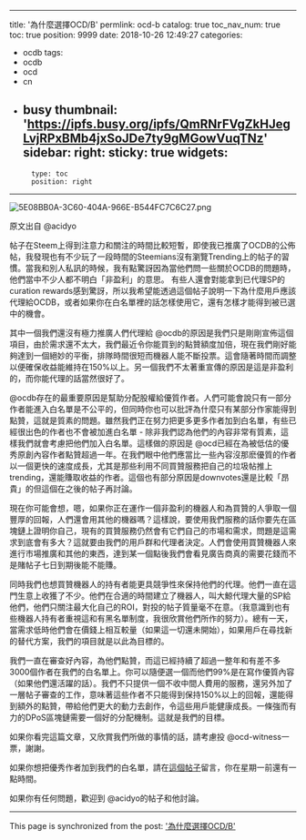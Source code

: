 
---
title: '為什麼選擇OCD/B'
permlink: ocd-b
catalog: true
toc_nav_num: true
toc: true
position: 9999
date: 2018-10-26 12:49:27
categories:
- ocdb
tags:
- ocdb
- ocd
- cn
- busy
thumbnail: 'https://ipfs.busy.org/ipfs/QmRNrFVgZkHJegLvjRPxBMb4jxSoJDe7ty9gMGowVuqTNz'
sidebar:
    right:
        sticky: true
widgets:
    -
        type: toc
        position: right
---


![5E08BB0A-3C60-404A-966E-B544FC7C6C27.png](https://ipfs.busy.org/ipfs/QmRNrFVgZkHJegLvjRPxBMb4jxSoJDe7ty9gMGowVuqTNz)

原文出自 @acidyo

帖子在Steem上得到注意力和關注的時間比較短暫，即使我已推廣了OCDB的公佈帖，我發現也有不少玩了一段時間的Steemians沒有瀏覽Trending上的帖子的習慣。當我和別人私訊的時候，我有點驚訝因為當他們問一些關於OCDB的問題時，他們當中不少人都不明白「非盈利」的意思。 有些人還會對能拿到已代理SP的curation rewards感到驚訝，所以我希望能透過這個帖子說明一下為什麼用戶應該代理給OCDB，或者如果你在白名單裡的話怎樣使用它，還有怎樣才能得到被已選中的機會。

其中一個我們還沒有極力推廣人們代理給 @ocdb的原因是我們只是剛剛宣佈這個項目，由於需求還不太大，我們最近令你能買到的點贊額度加倍，現在我們剛好能夠達到一個絕妙的平衡，排隊時間很短而機器人能不斷投票。這會隨著時間而調整以便確保收益能維持在150%以上。另一個我們不太著重宣傳的原因是這是非盈利的，而你能代理的話當然很好了。

@ocdb存在的最重要原因是幫助分配股權給優質作者。人們可能會說只有一部分作者能進入白名單是不公平的，但同時你也可以批評為什麼只有某部分作家能得到點贊，這就是質素的問題。雖然我們正在努力把更多更多作者加到白名單，有些已經很出色的作者也不會被加進白名單 - 除非我們認為他們的內容非常有質素，這樣我們就會考慮把他們加入白名單。這樣做的原因是 @ocd已經在為被低估的優秀原創內容作者點贊超過一年。在我們眼中他們應當比一些內容沒那麽優質的作者以一個更快的速度成長，尤其是那些利用不同買贊服務把自己的垃圾帖推上trending，還能賺取收益的作者。這個也有部分原因是downvotes還是比較「昂貴」的但這個在之後的帖子再討論。

現在你可能會想，嗯，如果你正在運作一個非盈利的機器人和為買贊的人爭取一個豐厚的回報，人們還會用其他的機器嗎？這樣說，要使用我們服務的話你要先在區塊鏈上證明你自己，現有的買贊服務仍然會有它們自己的市場和需求，問題是這需求到底會有多大？這就要由我們的用戶群和代理者決定。人們會使用買贊機器人來進行市場推廣和其他的東西，達到某一個點後我們會看見廣告商真的需要花錢而不是賭帖子七日到期後能不能賺。

同時我們也想買贊機器人的持有者能更具競爭性來保持他們的代理。他們一直在這門生意上收獲了不少。他們在合適的時間建立了機器人，叫大鯨代理大量的SP給他們，他們只關注最大化自己的ROI，對投的帖子質量毫不在意。（我意識到也有些機器人持有者重視這和有黑名單制度，我很欣賞他們所作的努力）。總有一天，當需求低時他們會在價錢上相互較量（如果這一切還未開始），如果用戶在尋找新的替代方案，我們的項目就是以此為目標的。

我們一直在審查好內容，為他們點贊，而這已經持續了超過一整年和有差不多3000個作者在我們的白名單上。你可以隨便選一個而他們99%是在寫作優質內容（如果他們還活躍的話）。我們不只提供一個不收中間人費用的服務，還另外加了一層帖子審查的工作，意味著這些作者不只能得到保持150%以上的回報，還能得到額外的點贊，帶給他們更大的動力去創作，令這些用戶能健康成長。一條強而有力的DPoS區塊鏈需要一個好的分配機制。這就是我們的目標。

如果你看完這篇文章，又欣賞我們所做的事情的話，請考慮投 @ocd-witness一票，謝謝。

如果你想把優秀作者加到我們的白名單，請在[這個帖子](https://steemit.com/ocd/@acidyo/ocdb-whitelist-recommendations)留言，你在星期一前還有一點時間。

如果你有任何問題，歡迎到 @acidyo的帖子和他討論。

- - -

This page is synchronized from the post: ['為什麼選擇OCD/B'](https://steemit.com/@htliao/ocd-b)
